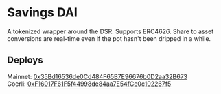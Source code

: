 # Savings DAI

A tokenized wrapper around the DSR. Supports ERC4626. Share to asset conversions are real-time even if the pot hasn't been dripped in a while.

## Deploys

Mainnet: [0x35Bd16536de0Cd484F65B7E96676b0D2aa32B673](https://etherscan.io/address/0x35Bd16536de0Cd484F65B7E96676b0D2aa32B673#code)   
Goerli: [0xF16017F61F5f44998de84aa7E54fCe0c102267f5](https://goerli.etherscan.io/address/0xF16017F61F5f44998de84aa7E54fCe0c102267f5#code)   
